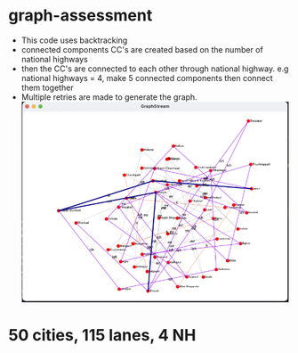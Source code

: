 # graph-assessment
- This code uses backtracking
- connected components CC's are created based on the number of national highways
- then the CC's are connected to each other through national highway.
e.g national highways = 4, make 5 connected components then connect them together
- Multiple retries are made to generate the graph.
![image description](demo/sample_image.png)
# 50 cities, 115 lanes, 4 NH
